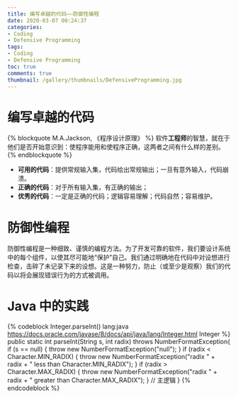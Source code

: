 ```yaml
---
title: 编写卓越的代码——防御性编程
date: 2020-03-07 00:24:37
categories:
- Coding
- Defensive Programming
tags: 
- Coding
- Defensive Programming
toc: true
comments: true
thumbnail: /gallery/thumbnails/DefensiveProgramming.jpg
---
```


# 编写卓越的代码
{% blockquote M.A.Jackson, 《程序设计原理》 %}
软件**工程师**的智慧，就在于他们是否开始意识到：使程序能用和使程序正确，这两者之间有什么样的差别。
{% endblockquote %}

- **可用的代码**：提供常规输入集，代码给出常规输出；一旦有意外输入，代码崩溃。
- **正确的代码**：对于所有输入集，有正确的输出；
- **优秀的代码**：一定是正确的代码；逻辑容易理解；代码自然；容易维护。

<!-- more -->

# 防御性编程

防御性编程是一种细致、谨慎的编程方法。为了开发可靠的软件，我们要设计系统中的每个组件，以使其尽可能地“保护”自己。我们通过明确地在代码中对设想进行检查，击碎了未记录下来的设想。这是一种努力，防止（或至少是观察）我们的代码以将会展现错误行为的方式被调用。


# Java 中的实践

{% codeblock Integer.parseInt() lang:java https://docs.oracle.com/javase/8/docs/api/java/lang/Integer.html Integer %}
public static int parseInt(String s, int radix) throws NumberFormatException{
        if (s == null) {
            throw new NumberFormatException("null");
        }
        if (radix < Character.MIN_RADIX) {
            throw new NumberFormatException("radix " + radix +
                                            " less than Character.MIN_RADIX");
        }
        if (radix > Character.MAX_RADIX) {
            throw new NumberFormatException("radix " + radix +
                                            " greater than Character.MAX_RADIX");
        }
      // 主逻辑
}
{% endcodeblock %}